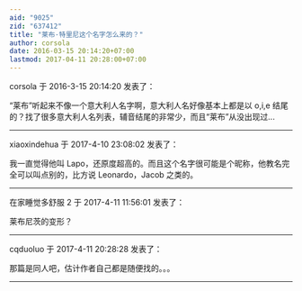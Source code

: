 ```yaml
---
aid: "9025"
zid: "637412"
title: "莱布·特里尼这个名字怎么来的？"
author: corsola
date: 2016-03-15 20:14:20+07:00
lastmod: 2017-04-11 20:28:00+07:00
---
```


corsola 于 2016-3-15 20:14:20 发表了：

“莱布”听起来不像一个意大利人名字啊，意大利人名好像基本上都是以 o,i,e 结尾的？找了很多意大利人名列表，辅音结尾的非常少，而且“莱布”从没出现过...

---

xiaoxindehua 于 2017-4-10 23:08:02 发表了：

我一直觉得他叫 Lapo，还原度超高的。而且这个名字很可能是个昵称，他教名完全可以叫点别的，比方说 Leonardo，Jacob 之类的。

---

在家睡觉多舒服 2 于 2017-4-11 11:56:01 发表了：

莱布尼茨的变形？

---

cqduoluo 于 2017-4-11 20:28:28 发表了：

那篇是同人吧，估计作者自己都是随便找的。。。

---
